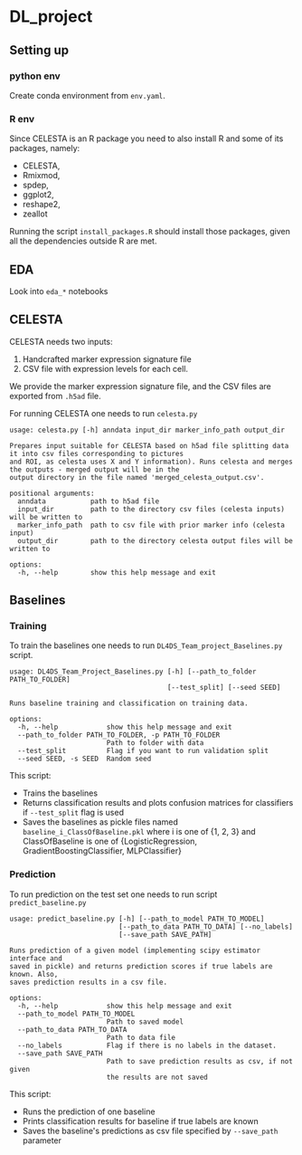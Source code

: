 # DL_project

## Setting up
### python env
Create conda environment from `env.yaml`. 

### R env
Since CELESTA is an R package you need to also install R and some of its packages, namely: 
- CELESTA, 
- Rmixmod, 
- spdep, 
- ggplot2, 
- reshape2,  
- zeallot 

Running the script `install_packages.R` should install those packages, given all the dependencies outside R are met.

## EDA

Look into `eda_*` notebooks  

## CELESTA

CELESTA needs two inputs: 
1. Handcrafted marker expression signature file
2. CSV file with expression levels for each cell.

We provide the marker expression signature file, and the CSV files are exported from `.h5ad` file. 

For running CELESTA one needs to run `celesta.py`

``` 
usage: celesta.py [-h] anndata input_dir marker_info_path output_dir

Prepares input suitable for CELESTA based on h5ad file splitting data it into csv files corresponding to pictures
and ROI, as celesta uses X and Y information). Runs celesta and merges the outputs - merged output will be in the
output directory in the file named 'merged_celesta_output.csv'.

positional arguments:
  anndata           path to h5ad file
  input_dir         path to the directory csv files (celesta inputs) will be written to
  marker_info_path  path to csv file with prior marker info (celesta input)
  output_dir        path to the directory celesta output files will be written to

options:
  -h, --help        show this help message and exit

```

## Baselines
### Training
To train the baselines one needs to run `DL4DS_Team_project_Baselines.py` script. 
```
usage: DL4DS_Team_Project_Baselines.py [-h] [--path_to_folder PATH_TO_FOLDER]
                                       [--test_split] [--seed SEED]

Runs baseline training and classification on training data.

options:
  -h, --help            show this help message and exit
  --path_to_folder PATH_TO_FOLDER, -p PATH_TO_FOLDER
                        Path to folder with data
  --test_split          Flag if you want to run validation split
  --seed SEED, -s SEED  Random seed
```

This script: 
 - Trains the baselines
 - Returns classification results and plots confusion matrices for classifiers if `--test_split` flag is used
 - Saves the baselines as pickle files named `baseline_i_ClassOfBaseline.pkl` where i is one of {1, 2, 3} and
ClassOfBaseline is one of {LogisticRegression, GradientBoostingClassifier, MLPClassifier} 
### Prediction
To run prediction on the test set one needs to run script `predict_baseline.py`
```
usage: predict_baseline.py [-h] [--path_to_model PATH_TO_MODEL]
                           [--path_to_data PATH_TO_DATA] [--no_labels]
                           [--save_path SAVE_PATH]

Runs prediction of a given model (implementing scipy estimator interface and
saved in pickle) and returns prediction scores if true labels are known. Also,
saves prediction results in a csv file.

options:
  -h, --help            show this help message and exit
  --path_to_model PATH_TO_MODEL
                        Path to saved model
  --path_to_data PATH_TO_DATA
                        Path to data file
  --no_labels           Flag if there is no labels in the dataset.
  --save_path SAVE_PATH
                        Path to save prediction results as csv, if not given
                        the results are not saved

```

This script: 
 - Runs the prediction of one baseline
 - Prints classification results for baseline if true labels are known
 - Saves the baseline's predictions as csv file specified by `--save_path` parameter 
